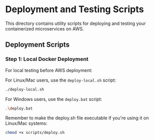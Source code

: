 # Deployment and Testing Scripts

This directory contains utility scripts for deploying and testing your containerized microservices on AWS.

## Deployment Scripts

### Step 1: Local Docker Deployment

For local testing before AWS deployment:

For Linux/Mac users, use the `deploy-local.sh` script:
```bash
./deploy-local.sh
```

For Windows users, use the `deploy.bat` script:
```bash
.\deploy.bat
```

Remember to make the deploy.sh file executable if you're using it on Linux/Mac systems:
```bash
chmod +x scripts/deploy.sh
```